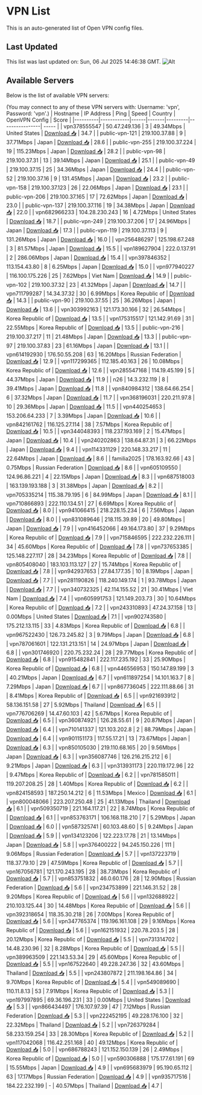 # VPN List

This is an auto-generated list of Open VPN config files.

## Last Updated

This list was last updated on: Sun, 06 Jul 2025 14:46:38 GMT.
![Alt](https://repobeats.axiom.co/api/embed/186b98318ef1479477931607c1ad7d823f12451f.svg "Repobeats analytics image")

## Available Servers

Below is the list of available VPN servers:

(You may connect to any of these VPN servers with: Username: 'vpn', Password: 'vpn'.)
| Hostname | IP Address | Ping | Speed | Country | OpenVPN Config | Score |
|----------|------------|------|-------|---------|----------------| ----- |
| vpn378555547 | 50.47.249.136 | 3 | 49.34Mbps | United States | [Download 📥](./configs/server_0_US.ovpn) | 34.7 |
| public-vpn-121 | 219.100.37.88 | 9 | 37.71Mbps | Japan | [Download 📥](./configs/server_1_JP.ovpn) | 28.6 |
| public-vpn-255 | 219.100.37.224 | 19 | 115.23Mbps | Japan | [Download 📥](./configs/server_2_JP.ovpn) | 28.2 |
| public-vpn-98 | 219.100.37.31 | 13 | 39.14Mbps | Japan | [Download 📥](./configs/server_3_JP.ovpn) | 25.1 |
| public-vpn-49 | 219.100.37.15 | 25 | 34.36Mbps | Japan | [Download 📥](./configs/server_4_JP.ovpn) | 24.4 |
| public-vpn-52 | 219.100.37.16 | 9 | 131.45Mbps | Japan | [Download 📥](./configs/server_5_JP.ovpn) | 23.2 |
| public-vpn-158 | 219.100.37.123 | 26 | 22.06Mbps | Japan | [Download 📥](./configs/server_6_JP.ovpn) | 23.1 |
| public-vpn-206 | 219.100.37.165 | 17 | 72.62Mbps | Japan | [Download 📥](./configs/server_7_JP.ovpn) | 23.0 |
| public-vpn-137 | 219.100.37.116 | 19 | 34.38Mbps | Japan | [Download 📥](./configs/server_8_JP.ovpn) | 22.0 |
| vpn682966233 | 104.28.230.243 | 16 | 4.72Mbps | United States | [Download 📥](./configs/server_9_US.ovpn) | 18.7 |
| public-vpn-249 | 219.100.37.206 | 17 | 24.96Mbps | Japan | [Download 📥](./configs/server_10_JP.ovpn) | 17.3 |
| public-vpn-119 | 219.100.37.113 | 9 | 131.26Mbps | Japan | [Download 📥](./configs/server_11_JP.ovpn) | 16.0 |
| vpn256486297 | 125.198.67.248 | 3 | 81.57Mbps | Japan | [Download 📥](./configs/server_12_JP.ovpn) | 15.5 |
| vpn189627904 | 222.0.137.91 | 2 | 286.06Mbps | Japan | [Download 📥](./configs/server_13_JP.ovpn) | 15.4 |
| vpn397846352 | 113.154.43.80 | 8 | 6.25Mbps | Japan | [Download 📥](./configs/server_14_JP.ovpn) | 15.0 |
| vpn977940227 | 116.100.175.226 | 25 | 7.62Mbps | Viet Nam | [Download 📥](./configs/server_15_VN.ovpn) | 14.9 |
| public-vpn-102 | 219.100.37.32 | 23 | 41.32Mbps | Japan | [Download 📥](./configs/server_16_JP.ovpn) | 14.7 |
| vpn711799287 | 14.34.37.32 | 30 | 6.99Mbps | Korea Republic of | [Download 📥](./configs/server_17_KR.ovpn) | 14.3 |
| public-vpn-90 | 219.100.37.55 | 25 | 36.26Mbps | Japan | [Download 📥](./configs/server_18_JP.ovpn) | 13.6 |
| vpn303992163 | 121.173.30.166 | 32 | 26.54Mbps | Korea Republic of | [Download 📥](./configs/server_19_KR.ovpn) | 13.5 |
| vpn175315517 | 121.142.91.69 | 31 | 22.55Mbps | Korea Republic of | [Download 📥](./configs/server_20_KR.ovpn) | 13.5 |
| public-vpn-216 | 219.100.37.217 | 11 | 21.48Mbps | Japan | [Download 📥](./configs/server_21_JP.ovpn) | 13.3 |
| public-vpn-97 | 219.100.37.83 | 23 | 61.16Mbps | Japan | [Download 📥](./configs/server_22_JP.ovpn) | 13.1 |
| vpn614192930 | 176.50.55.208 | 63 | 16.20Mbps | Russian Federation | [Download 📥](./configs/server_23_RU.ovpn) | 12.9 |
| vpn117299365 | 112.185.40.163 | 26 | 10.08Mbps | Korea Republic of | [Download 📥](./configs/server_24_KR.ovpn) | 12.6 |
| vpn285547168 | 114.19.45.199 | 5 | 44.37Mbps | Japan | [Download 📥](./configs/server_25_JP.ovpn) | 11.9 |
| n26 | 14.3.232.119 | 8 | 39.41Mbps | Japan | [Download 📥](./configs/server_26_JP.ovpn) | 11.8 |
| vpn840984312 | 138.64.66.254 | 6 | 37.32Mbps | Japan | [Download 📥](./configs/server_27_JP.ovpn) | 11.7 |
| vpn368196031 | 220.211.97.8 | 10 | 29.36Mbps | Japan | [Download 📥](./configs/server_28_JP.ovpn) | 11.5 |
| vpn440254653 | 153.206.64.233 | 7 | 3.39Mbps | Japan | [Download 📥](./configs/server_29_JP.ovpn) | 10.6 |
| vpn842161762 | 116.125.27.114 | 38 | 7.57Mbps | Korea Republic of | [Download 📥](./configs/server_30_KR.ovpn) | 10.5 |
| vpn344048393 | 118.237.193.169 | 2 | 15.47Mbps | Japan | [Download 📥](./configs/server_31_JP.ovpn) | 10.4 |
| vpn240202863 | 138.64.87.31 | 3 | 66.22Mbps | Japan | [Download 📥](./configs/server_32_JP.ovpn) | 9.4 |
| vpn114331129 | 220.148.33.217 | 11 | 22.64Mbps | Japan | [Download 📥](./configs/server_33_JP.ovpn) | 8.6 |
| familia2025 | 178.163.92.66 | 43 | 0.75Mbps | Russian Federation | [Download 📥](./configs/server_34_RU.ovpn) | 8.6 |
| vpn605109550 | 124.96.86.221 | 4 | 22.15Mbps | Japan | [Download 📥](./configs/server_35_JP.ovpn) | 8.3 |
| vpn687518003 | 163.139.193.188 | 3 | 31.38Mbps | Japan | [Download 📥](./configs/server_36_JP.ovpn) | 8.2 |
| vpn705335214 | 115.38.79.195 | 6 | 84.99Mbps | Japan | [Download 📥](./configs/server_37_JP.ovpn) | 8.1 |
| vpn710866893 | 222.110.134.51 | 27 | 6.69Mbps | Korea Republic of | [Download 📥](./configs/server_38_KR.ovpn) | 8.0 |
| vpn941066415 | 218.228.15.234 | 6 | 7.56Mbps | Japan | [Download 📥](./configs/server_39_JP.ovpn) | 8.0 |
| vpn831089646 | 218.115.39.89 | 20 | 49.80Mbps | Japan | [Download 📥](./configs/server_40_JP.ovpn) | 7.9 |
| vpn416452066 | 49.164.173.80 | 37 | 9.29Mbps | Korea Republic of | [Download 📥](./configs/server_41_KR.ovpn) | 7.9 |
| vpn715846595 | 222.232.226.111 | 34 | 45.60Mbps | Korea Republic of | [Download 📥](./configs/server_42_KR.ovpn) | 7.8 |
| vpn737653385 | 125.148.227.117 | 28 | 34.23Mbps | Korea Republic of | [Download 📥](./configs/server_43_KR.ovpn) | 7.8 |
| vpn805408040 | 183.103.113.127 | 27 | 15.74Mbps | Korea Republic of | [Download 📥](./configs/server_44_KR.ovpn) | 7.8 |
| vpn942937653 | 27.84.177.35 | 10 | 8.19Mbps | Japan | [Download 📥](./configs/server_45_JP.ovpn) | 7.7 |
| vpn281190826 | 118.240.149.174 | 1 | 93.78Mbps | Japan | [Download 📥](./configs/server_46_JP.ovpn) | 7.7 |
| vpn340732325 | 42.114.155.52 | 21 | 30.41Mbps | Viet Nam | [Download 📥](./configs/server_47_VN.ovpn) | 7.4 |
| vpn605991753 | 121.149.203.73 | 30 | 10.64Mbps | Korea Republic of | [Download 📥](./configs/server_48_KR.ovpn) | 7.2 |
| vpn243310893 | 47.24.37.158 | 13 | 0.00Mbps | United States | [Download 📥](./configs/server_49_US.ovpn) | 7.1 |
| vpn902743580 | 175.212.13.115 | 33 | 4.83Mbps | Korea Republic of | [Download 📥](./configs/server_50_KR.ovpn) | 6.8 |
| vpn967522430 | 126.73.245.82 | 3 | 9.79Mbps | Japan | [Download 📥](./configs/server_51_JP.ovpn) | 6.8 |
| vpn787061601 | 122.131.213.151 | 14 | 24.97Mbps | Japan | [Download 📥](./configs/server_52_JP.ovpn) | 6.8 |
| vpn301746920 | 220.75.232.24 | 28 | 29.77Mbps | Korea Republic of | [Download 📥](./configs/server_53_KR.ovpn) | 6.8 |
| vpn915482841 | 222.117.235.192 | 33 | 25.90Mbps | Korea Republic of | [Download 📥](./configs/server_54_KR.ovpn) | 6.8 |
| vpn446556953 | 150.147.89.199 | 3 | 40.21Mbps | Japan | [Download 📥](./configs/server_55_JP.ovpn) | 6.7 |
| vpn611897254 | 14.101.163.7 | 8 | 7.29Mbps | Japan | [Download 📥](./configs/server_56_JP.ovpn) | 6.7 |
| vpn867736045 | 222.111.88.66 | 31 | 8.41Mbps | Korea Republic of | [Download 📥](./configs/server_57_KR.ovpn) | 6.5 |
| vpn921693912 | 58.136.151.58 | 27 | 5.92Mbps | Thailand | [Download 📥](./configs/server_58_TH.ovpn) | 6.5 |
| vpn776706269 | 14.47.60.103 | 42 | 5.67Mbps | Korea Republic of | [Download 📥](./configs/server_59_KR.ovpn) | 6.5 |
| vpn360874921 | 126.28.55.61 | 9 | 20.87Mbps | Japan | [Download 📥](./configs/server_60_JP.ovpn) | 6.4 |
| vpn710141337 | 121.103.202.8 | 2 | 88.79Mbps | Japan | [Download 📥](./configs/server_61_JP.ovpn) | 6.4 |
| vpn901151173 | 117.55.17.21 | 13 | 73.67Mbps | Japan | [Download 📥](./configs/server_62_JP.ovpn) | 6.3 |
| vpn850105030 | 219.110.68.165 | 20 | 9.56Mbps | Japan | [Download 📥](./configs/server_63_JP.ovpn) | 6.3 |
| vpn356087746 | 126.216.215.212 | 6 | 9.21Mbps | Japan | [Download 📥](./configs/server_64_JP.ovpn) | 6.3 |
| vpn313931173 | 220.119.172.96 | 22 | 9.47Mbps | Korea Republic of | [Download 📥](./configs/server_65_KR.ovpn) | 6.2 |
| vpn781585011 | 119.207.208.25 | 28 | 1.40Mbps | Korea Republic of | [Download 📥](./configs/server_66_KR.ovpn) | 6.2 |
| vpn824158593 | 187.250.14.212 | 6 | 11.53Mbps | Mexico | [Download 📥](./configs/server_67_MX.ovpn) | 6.1 |
| vpn800048066 | 223.207.250.48 | 25 | 41.13Mbps | Thailand | [Download 📥](./configs/server_68_TH.ovpn) | 6.1 |
| vpn509350719 | 221.164.117.21 | 22 | 8.74Mbps | Korea Republic of | [Download 📥](./configs/server_69_KR.ovpn) | 6.1 |
| vpn853763171 | 106.168.118.210 | 7 | 5.29Mbps | Japan | [Download 📥](./configs/server_70_JP.ovpn) | 6.0 |
| vpn587325741 | 60.103.48.60 | 5 | 9.24Mbps | Japan | [Download 📥](./configs/server_71_JP.ovpn) | 5.9 |
| vpn134123206 | 122.223.17.78 | 21 | 13.14Mbps | Japan | [Download 📥](./configs/server_72_JP.ovpn) | 5.8 |
| vpn376400222 | 94.245.150.226 | 111 | 9.06Mbps | Russian Federation | [Download 📥](./configs/server_73_RU.ovpn) | 5.7 |
| vpn137223719 | 118.37.79.10 | 29 | 47.59Mbps | Korea Republic of | [Download 📥](./configs/server_74_KR.ovpn) | 5.7 |
| vpn167056781 | 121.170.243.195 | 28 | 38.73Mbps | Korea Republic of | [Download 📥](./configs/server_75_KR.ovpn) | 5.7 |
| vpn853751832 | 46.0.60.176 | 28 | 12.90Mbps | Russian Federation | [Download 📥](./configs/server_76_RU.ovpn) | 5.6 |
| vpn234753899 | 221.146.31.52 | 28 | 9.20Mbps | Korea Republic of | [Download 📥](./configs/server_77_KR.ovpn) | 5.6 |
| vpn132688922 | 210.103.125.44 | 30 | 14.48Mbps | Korea Republic of | [Download 📥](./configs/server_78_KR.ovpn) | 5.6 |
| vpn392318654 | 118.35.30.218 | 26 | 7.00Mbps | Korea Republic of | [Download 📥](./configs/server_79_KR.ovpn) | 5.6 |
| vpn347765374 | 119.196.161.108 | 29 | 9.16Mbps | Korea Republic of | [Download 📥](./configs/server_80_KR.ovpn) | 5.6 |
| vpn162151932 | 220.78.203.5 | 28 | 20.12Mbps | Korea Republic of | [Download 📥](./configs/server_81_KR.ovpn) | 5.5 |
| vpn731314702 | 14.48.230.96 | 32 | 8.28Mbps | Korea Republic of | [Download 📥](./configs/server_82_KR.ovpn) | 5.5 |
| vpn389963509 | 221.143.53.34 | 29 | 45.60Mbps | Korea Republic of | [Download 📥](./configs/server_83_KR.ovpn) | 5.5 |
| vpn167522640 | 49.228.247.36 | 32 | 43.60Mbps | Thailand | [Download 📥](./configs/server_84_TH.ovpn) | 5.5 |
| vpn243807872 | 211.198.164.86 | 34 | 9.70Mbps | Korea Republic of | [Download 📥](./configs/server_85_KR.ovpn) | 5.4 |
| vpn549089690 | 110.11.8.13 | 53 | 7.91Mbps | Korea Republic of | [Download 📥](./configs/server_86_KR.ovpn) | 5.3 |
| vpn197997895 | 69.36.196.231 | 33 | 0.00Mbps | United States | [Download 📥](./configs/server_87_US.ovpn) | 5.3 |
| vpn866434497 | 176.107.97.39 | 47 | 7.12Mbps | Russian Federation | [Download 📥](./configs/server_88_RU.ovpn) | 5.3 |
| vpn222452195 | 49.228.176.100 | 32 | 22.32Mbps | Thailand | [Download 📥](./configs/server_89_TH.ovpn) | 5.2 |
| vpn726379284 | 58.233.159.254 | 33 | 28.30Mbps | Korea Republic of | [Download 📥](./configs/server_90_KR.ovpn) | 5.2 |
| vpn117042068 | 116.42.251.168 | 40 | 49.12Mbps | Korea Republic of | [Download 📥](./configs/server_91_KR.ovpn) | 5.0 |
| vpn686788243 | 121.152.150.139 | 26 | 2.49Mbps | Korea Republic of | [Download 📥](./configs/server_92_KR.ovpn) | 5.0 |
| vpn590306888 | 175.177.61.191 | 69 | 15.55Mbps | Japan | [Download 📥](./configs/server_93_JP.ovpn) | 4.9 |
| vpn695683979 | 95.190.65.112 | 63 | 17.17Mbps | Russian Federation | [Download 📥](./configs/server_94_RU.ovpn) | 4.9 |
| vpn935717516 | 184.22.232.199 | - | 40.57Mbps | Thailand | [Download 📥](./configs/server_95_TH.ovpn) | 4.7 |
